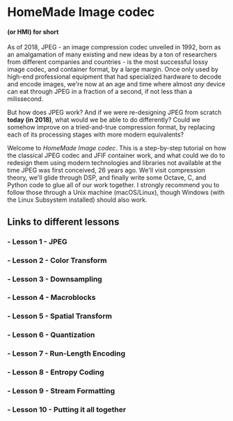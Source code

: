 # HomeMade Image codec
#### (or HMI) for short

As of 2018, JPEG - an image compression codec unveiled in 1992, born as an amalgamation of many existing and new ideas by a ton of researchers from different companies and countries - is the most successful lossy image codec, and container format, by a large margin. Once only used by high-end professional equipment that had specialized hardware to decode and encode images, we're now at an age and time where almost *any* device can eat through JPEG in a fraction of a second, if not less than a milissecond.

But how does JPEG work? And if we were re-designing JPEG from scratch **today (in 2018)**, what would we be able to do differently? Could we somehow improve on a tried-and-true compression format, by replacing each of its processing stages with more modern equivalents?

Welcome to *HomeMade Image codec*. This is a step-by-step tutorial on how the classical JPEG codec and JFIF container work, and what could we do to redesign them using modern technologies and libraries not available at the time JPEG was first conceived, 26 years ago. We'll visit compression theory, we'll glide through DSP, and finally write some Octave, C, and Python code to glue all of our work together. I strongly recommend you to follow those through a Unix machine (macOS/Linux), though Windows (with the Linux Subsystem installed) should also work.

## Links to different lessons

### - Lesson 1 - JPEG

### - Lesson 2 - Color Transform

### - Lesson 3 - Downsampling

### - Lesson 4 - Macroblocks

### - Lesson 5 - Spatial Transform

### - Lesson 6 - Quantization

### - Lesson 7 - Run-Length Encoding

### - Lesson 8 - Entropy Coding

### - Lesson 9 - Stream Formatting

### - Lesson 10 - Putting it all together